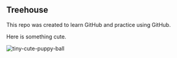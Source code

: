 ## Treehouse

This repo was created to learn GitHub and practice using GitHub.

Here is something cute.

![tiny-cute-puppy-ball](https://cloud.githubusercontent.com/assets/25202710/22856545/4ddd185a-f061-11e6-8920-f5d73b23adc2.jpg)
